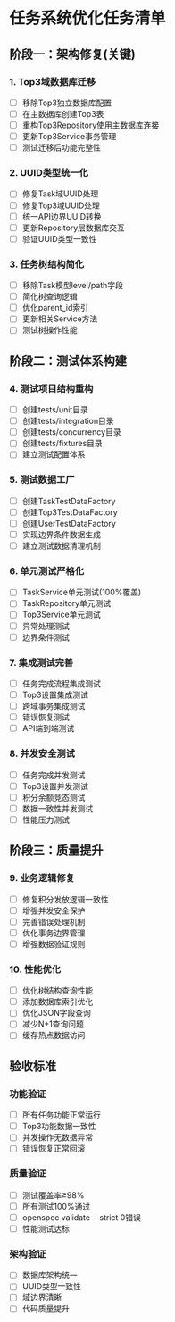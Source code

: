 # 任务系统优化任务清单

## 阶段一：架构修复(关键)

### 1. Top3域数据库迁移
- [ ] 移除Top3独立数据库配置
- [ ] 在主数据库创建Top3表
- [ ] 重构Top3Repository使用主数据库连接
- [ ] 更新Top3Service事务管理
- [ ] 测试迁移后功能完整性

### 2. UUID类型统一化
- [ ] 修复Task域UUID处理
- [ ] 修复Top3域UUID处理
- [ ] 统一API边界UUID转换
- [ ] 更新Repository层数据库交互
- [ ] 验证UUID类型一致性

### 3. 任务树结构简化
- [ ] 移除Task模型level/path字段
- [ ] 简化树查询逻辑
- [ ] 优化parent_id索引
- [ ] 更新相关Service方法
- [ ] 测试树操作性能

## 阶段二：测试体系构建

### 4. 测试项目结构重构
- [ ] 创建tests/unit目录
- [ ] 创建tests/integration目录
- [ ] 创建tests/concurrency目录
- [ ] 创建tests/fixtures目录
- [ ] 建立测试配置体系

### 5. 测试数据工厂
- [ ] 创建TaskTestDataFactory
- [ ] 创建Top3TestDataFactory
- [ ] 创建UserTestDataFactory
- [ ] 实现边界条件数据生成
- [ ] 建立测试数据清理机制

### 6. 单元测试严格化
- [ ] TaskService单元测试(100%覆盖)
- [ ] TaskRepository单元测试
- [ ] Top3Service单元测试
- [ ] 异常处理测试
- [ ] 边界条件测试

### 7. 集成测试完善
- [ ] 任务完成流程集成测试
- [ ] Top3设置集成测试
- [ ] 跨域事务集成测试
- [ ] 错误恢复测试
- [ ] API端到端测试

### 8. 并发安全测试
- [ ] 任务完成并发测试
- [ ] Top3设置并发测试
- [ ] 积分余额竞态测试
- [ ] 数据一致性并发测试
- [ ] 性能压力测试

## 阶段三：质量提升

### 9. 业务逻辑修复
- [ ] 修复积分发放逻辑一致性
- [ ] 增强并发安全保护
- [ ] 完善错误处理机制
- [ ] 优化事务边界管理
- [ ] 增强数据验证规则

### 10. 性能优化
- [ ] 优化树结构查询性能
- [ ] 添加数据库索引优化
- [ ] 优化JSON字段查询
- [ ] 减少N+1查询问题
- [ ] 缓存热点数据访问

## 验收标准

### 功能验证
- [ ] 所有任务功能正常运行
- [ ] Top3功能数据一致性
- [ ] 并发操作无数据异常
- [ ] 错误恢复正常回滚

### 质量验证
- [ ] 测试覆盖率≥98%
- [ ] 所有测试100%通过
- [ ] openspec validate --strict 0错误
- [ ] 性能测试达标

### 架构验证
- [ ] 数据库架构统一
- [ ] UUID类型一致性
- [ ] 域边界清晰
- [ ] 代码质量提升